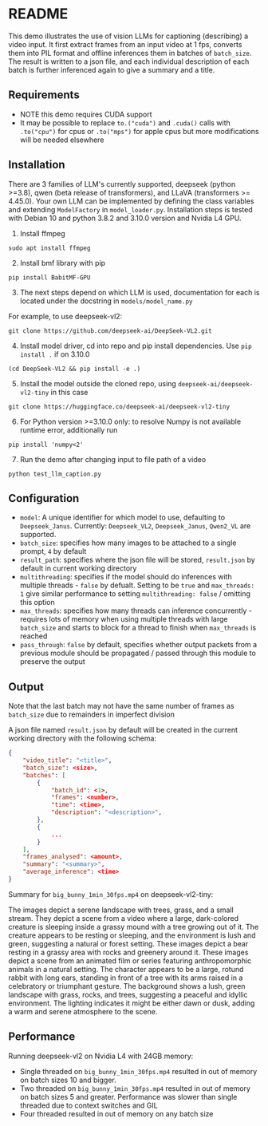 # README
This demo illustrates the use of vision LLMs for captioning (describing) a video input.
It first extract frames from an input video at 1 fps, converts them into PIL format and offline inferences them in batches of `batch_size`. The result is written to a json file, and each individual description of each batch is further inferenced again to give a summary and a title.

## Requirements
- NOTE this demo requires CUDA support
- It may be possible to replace `to.("cuda")` and `.cuda()` calls with `.to("cpu")` for cpus or `.to("mps")` for apple cpus but more modifications will be needed elsewhere

## Installation

There are 3 families of LLM's currently supported, deepseek (python >=3.8), qwen (beta release of transformers), and LLaVA (transformers >= 4.45.0). Your own LLM can be implemented by defining the class variables and extending `ModelFactory` in `model_loader.py`. Installation steps is tested with Debian 10 and python 3.8.2 and 3.10.0 version and Nvidia L4 GPU.

1. Install ffmpeg
```
sudo apt install ffmpeg
```
2. Install bmf library with pip
```
pip install BabitMF-GPU
```
3. The next steps depend on which LLM is used, documentation for each is located under the docstring in `models/model_name.py`

For example, to use deepseek-vl2:
```
git clone https://github.com/deepseek-ai/DeepSeek-VL2.git
```
4. Install model driver, cd into repo and pip install dependencies. Use `pip install .` if on 3.10.0
```
(cd DeepSeek-VL2 && pip install -e .)
```
5. Install the model outside the cloned repo, using `deepseek-ai/deepseek-vl2-tiny` in this case
```
git clone https://huggingface.co/deepseek-ai/deepseek-vl2-tiny
```
6. For Python version >=3.10.0 only: to resolve Numpy is not available runtime error, additionally run
```
pip install 'numpy<2'
```
7. Run the demo after changing input to file path of a video
```
python test_llm_caption.py
```
## Configuration 
- `model`: A unique identifier for which model to use, defaulting to `Deepseek_Janus`. Currently: `Deepseek_VL2`, `Deepseek_Janus`, `Qwen2_VL` are supported.
- `batch_size`: specifies how many images to be attached to a single prompt, `4` by default
- `result_path`: specifies where the json file will be stored, `result.json` by default in current working directory
- `multithreading`: specifies if the model should do inferences with multiple threads - `false` by defualt. Setting to be `true` and `max_threads: 1` give similar performance to setting `multithreading: false` / omitting this option
- `max_threads`: specifies how many threads can inference concurrently - requires lots of memory when using multiple threads with large `batch_size` and starts to block for a thread to finish when `max_threads` is reached
- `pass_through`: `false` by default, specifies whether output packets from a previous module should be propagated / passed through this module to preserve the output

## Output

Note that the last batch may not have the same number of frames as `batch_size` due to remainders in imperfect division

A json file named `result.json` by default will be created in the current working directory with the following schema:
```json
{
    "video_title": "<title>",
    "batch_size": <size>,
    "batches": [
        {
            "batch_id": <1>,
            "frames": <number>,
            "time": <time>,
            "description": "<description>",
        },
        {
            ...
        }
    ],
    "frames_analysed": <amount>,
    "summary": "<summary>",
    "average_inference": <time>
}
```
Summary for `big_bunny_1min_30fps.mp4` on deepseek-vl2-tiny:

The images depict a serene landscape with trees, grass, and a small stream. They depict a scene from a video where a large, dark-colored creature is sleeping inside a grassy mound with a tree growing out of it. The creature appears to be resting or sleeping, and the environment is lush and green, suggesting a natural or forest setting. These images depict a bear resting in a grassy area with rocks and greenery around it. These images depict a scene from an animated film or series featuring anthropomorphic animals in a natural setting. The character appears to be a large, rotund rabbit with long ears, standing in front of a tree with its arms raised in a celebratory or triumphant gesture. The background shows a lush, green landscape with grass, rocks, and trees, suggesting a peaceful and idyllic environment. The lighting indicates it might be either dawn or dusk, adding a warm and serene atmosphere to the scene.
## Performance

Running deepseek-vl2 on Nvidia L4 with 24GB memory:

- Single threaded on `big_bunny_1min_30fps.mp4` resulted in out of memory on batch sizes 10 and bigger.
- Two threaded on `big_bunny_1min_30fps.mp4` resulted in out of memory on batch sizes 5 and greater. Performance was slower than single threaded due to context switches and GIL
- Four threaded resulted in out of memory on any batch size
